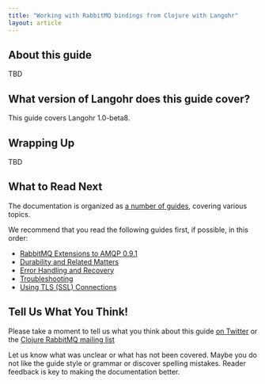```yaml
---
title: "Working with RabbitMQ bindings from Clojure with Langohr"
layout: article
---
```


## About this guide

TBD


## What version of Langohr does this guide cover?

This guide covers Langohr 1.0-beta8.



## Wrapping Up

TBD

## What to Read Next

The documentation is organized as [a number of guides](/articles/guides.html), covering various topics.

We recommend that you read the following guides first, if possible, in this order:

 * [RabbitMQ Extensions to AMQP 0.9.1](/articles/rabbitmq_extensions.html)
 * [Durability and Related Matters](/articles/durability.html)
 * [Error Handling and Recovery](/articles/error_handling.html)
 * [Troubleshooting](/articles/troubleshooting.html)
 * [Using TLS (SSL) Connections](/articles/tls.html)



## Tell Us What You Think!

Please take a moment to tell us what you think about this guide [on Twitter](http://twitter.com/clojurewerkz) or the [Clojure RabbitMQ mailing list](https://groups.google.com/forum/#!forum/clojure-rabbitmq)

Let us know what was unclear or what has not been covered. Maybe you do not like the guide style or grammar or discover spelling mistakes. Reader feedback is key to making the documentation better.
